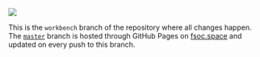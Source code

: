 ![](https://github.com/lw2904/fsoc.space/workflows/build-to-master/badge.svg)

This is the `workbench` branch of the repository where all changes happen. The [`master`](https://github.com/LW2904/fsoc.space/tree/master) branch is hosted through GitHub Pages on [fsoc.space](https://fsoc.space) and updated on every push to this branch.